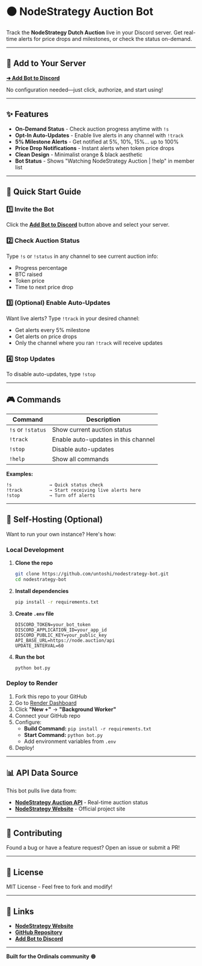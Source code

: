 # 🟠 NodeStrategy Auction Bot

Track the **NodeStrategy Dutch Auction** live in your Discord server. Get real-time alerts for price drops and milestones, or check the status on-demand.

---

## 🚀 Add to Your Server

**[➜ Add Bot to Discord](https://discord.com/api/oauth2/authorize?client_id=1423181163383488553&permissions=277025770496&scope=bot)**

No configuration needed—just click, authorize, and start using!

---

## ✨ Features

- **On-Demand Status** - Check auction progress anytime with `!s`
- **Opt-In Auto-Updates** - Enable live alerts in any channel with `!track`
- **5% Milestone Alerts** - Get notified at 5%, 10%, 15%... up to 100%
- **Price Drop Notifications** - Instant alerts when token price drops
- **Clean Design** - Minimalist orange & black aesthetic
- **Bot Status** - Shows "Watching NodeStrategy Auction | !help" in member list

---

## 📖 Quick Start Guide

### 1️⃣ Invite the Bot
Click the **[Add Bot to Discord](https://discord.com/api/oauth2/authorize?client_id=1423181163383488553&permissions=277025770496&scope=bot)** button above and select your server.

### 2️⃣ Check Auction Status
Type `!s` or `!status` in any channel to see current auction info:
- Progress percentage
- BTC raised
- Token price
- Time to next price drop

### 3️⃣ (Optional) Enable Auto-Updates
Want live alerts? Type `!track` in your desired channel:
- Get alerts every 5% milestone
- Get alerts on price drops
- Only the channel where you ran `!track` will receive updates

### 4️⃣ Stop Updates
To disable auto-updates, type `!stop`

---

## 🎮 Commands

| Command | Description |
|---------|-------------|
| `!s` or `!status` | Show current auction status |
| `!track` | Enable auto-updates in this channel |
| `!stop` | Disable auto-updates |
| `!help` | Show all commands |

**Examples:**
```
!s              → Quick status check
!track          → Start receiving live alerts here
!stop           → Turn off alerts
```

---

## 🔧 Self-Hosting (Optional)

Want to run your own instance? Here's how:

### Local Development

1. **Clone the repo**
   ```bash
   git clone https://github.com/untoshi/nodestrategy-bot.git
   cd nodestrategy-bot
   ```

2. **Install dependencies**
   ```bash
   pip install -r requirements.txt
   ```

3. **Create `.env` file**
   ```env
   DISCORD_TOKEN=your_bot_token
   DISCORD_APPLICATION_ID=your_app_id
   DISCORD_PUBLIC_KEY=your_public_key
   API_BASE_URL=https://node.auction/api
   UPDATE_INTERVAL=60
   ```

4. **Run the bot**
   ```bash
   python bot.py
   ```

### Deploy to Render

1. Fork this repo to your GitHub
2. Go to [Render Dashboard](https://dashboard.render.com/)
3. Click **"New +"** → **"Background Worker"**
4. Connect your GitHub repo
5. Configure:
   - **Build Command:** `pip install -r requirements.txt`
   - **Start Command:** `python bot.py`
   - Add environment variables from `.env`
6. Deploy!

---

## 📊 API Data Source

This bot pulls live data from:
- **[NodeStrategy Auction API](https://node.auction/api/status)** - Real-time auction status
- **[NodeStrategy Website](https://nodestrategy.app)** - Official project site

---

## 🤝 Contributing

Found a bug or have a feature request? Open an issue or submit a PR!

---

## 📜 License

MIT License - Feel free to fork and modify!

---

## 🔗 Links

- **[NodeStrategy Website](https://nodestrategy.app)**
- **[GitHub Repository](https://github.com/untoshi/nodestrategy-bot)**
- **[Add Bot to Discord](https://discord.com/api/oauth2/authorize?client_id=1423181163383488553&permissions=277025770496&scope=bot)**

---

**Built for the Ordinals community** 🟠
